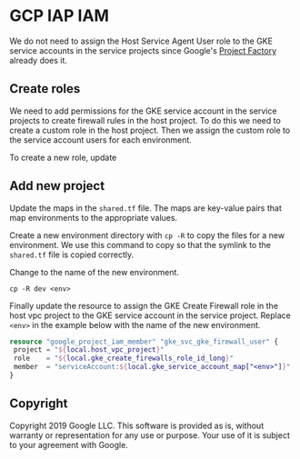 # GCP IAP IAM
We do not need to assign the Host Service Agent User role to the GKE service
accounts in the service projects since Google's 
[Project Factory](https://github.com/terraform-google-modules/terraform-google-project-factory) 
already does it.

## Create roles
We need to add permissions for the GKE service account in the service projects
to create firewall rules in the host project. To do this we need to create a
custom role in the host project. Then we assign the custom role to the service 
account users for each environment.

To create a new role, update 

## Add new project
Update the maps in the `shared.tf` file. The maps are key-value pairs that map
environments to the appropriate values.

Create a new environment directory with `cp -R` to copy the files for a new 
environment. We use this command to copy so that the symlink to the `shared.tf`
file is copied correctly.

Change <env> to the name of the new environment.
```shell-script
cp -R dev <env>
```

Finally update the resource to assign the GKE Create Firewall role in the host vpc
 project to the GKE service account in the service project. Replace `<env>` in
 the example below with the name of the new environment.
 ```terraform
resource "google_project_iam_member" "gke_svc_gke_firewall_user" {
  project = "${local.host_vpc_project}"
  role    = "${local.gke_create_firewalls_role_id_long}"
  member  = "serviceAccount:${local.gke_service_account_map["<env>"]}"
}
```

## Copyright
Copyright 2019 Google LLC. This software is provided as is, without warranty
or representation for any use or purpose. Your use of it is subject to your
agreement with Google.
